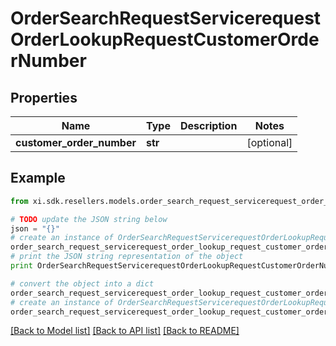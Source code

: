 # OrderSearchRequestServicerequestOrderLookupRequestCustomerOrderNumber


## Properties

Name | Type | Description | Notes
------------ | ------------- | ------------- | -------------
**customer_order_number** | **str** |  | [optional] 

## Example

```python
from xi.sdk.resellers.models.order_search_request_servicerequest_order_lookup_request_customer_order_number import OrderSearchRequestServicerequestOrderLookupRequestCustomerOrderNumber

# TODO update the JSON string below
json = "{}"
# create an instance of OrderSearchRequestServicerequestOrderLookupRequestCustomerOrderNumber from a JSON string
order_search_request_servicerequest_order_lookup_request_customer_order_number_instance = OrderSearchRequestServicerequestOrderLookupRequestCustomerOrderNumber.from_json(json)
# print the JSON string representation of the object
print OrderSearchRequestServicerequestOrderLookupRequestCustomerOrderNumber.to_json()

# convert the object into a dict
order_search_request_servicerequest_order_lookup_request_customer_order_number_dict = order_search_request_servicerequest_order_lookup_request_customer_order_number_instance.to_dict()
# create an instance of OrderSearchRequestServicerequestOrderLookupRequestCustomerOrderNumber from a dict
order_search_request_servicerequest_order_lookup_request_customer_order_number_form_dict = order_search_request_servicerequest_order_lookup_request_customer_order_number.from_dict(order_search_request_servicerequest_order_lookup_request_customer_order_number_dict)
```
[[Back to Model list]](../README.md#documentation-for-models) [[Back to API list]](../README.md#documentation-for-api-endpoints) [[Back to README]](../README.md)


